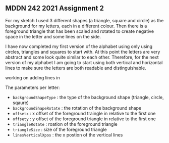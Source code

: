 ## MDDN 242 2021 Assignment 2

For my sketch I used 3 different shapes (a triangle, square and circle) as the background for my letters, each in a different colour. Then there is a foreground triangle that has been scaled and rotated to create negative space in the letter and some lines on the side. 


I have now completed my first version of the alphabet using only using circles, triangles and squares to start with. At this point the letters are very abstract and some look quite similar to each other. Therefore, for the next version of my alphabet I am going to start using both vertical and horizontal lines to make sure the letters are both readable and distinguishable.

working on adding lines in


The parameters per letter:
  * `backgroundShapeType` : the type of the background shape (triangle, circle, sqaure)
  * `backgroundShapeRotate` : the rotation of the background shape
  * `offsetx` : x offset of the foreground traingle in relative to the first one
  * `offsety` : y offset of the foreground triangle in relative to the first one
  * `triangleRotate` : roation of the foreground triangle
  * `triangleSize` : size of the foreground triangle
  * `linesVerticalXpos` : the x postion of the vertical lines

